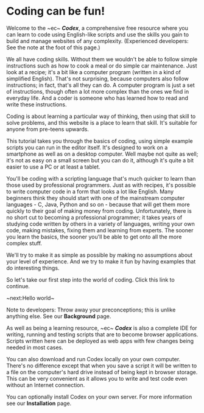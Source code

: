 # Coding can be fun! #
Welcome to the ~ec~ **_Codex_**, a comprehensive free resource where you can learn to code using English-like scripts and use the skills you gain to build and manage websites of any complexity. (Experienced developers: See the note at the foot of this page.)

We all have coding skills. Without them we wouldn't be able to follow simple instructions such as how to cook a meal or do simple car maintenance. Just look at a recipe; it's a bit like a computer program (written in a kind of simplified English). That's not surprising, because computers also follow instructions; in fact, that's all they can do. A computer program is just a set of instructions, though often a lot more complex than the ones we find in everyday life. And a coder is someone who has learned how to read and write these instructions.

Coding is about learning a particular way of thinking, then using that skill to solve problems, and this website is a place to learn that skill. It's suitable for anyone from pre-teens upwards.

This tutorial takes you through the basics of coding, using simple example scripts you can run in the editor itself. It's designed to work on a smartphone as well as on a desktop computer. Well maybe not quite as well; it's not as easy on a small screen but you can do it, although it's quite a bit easier to use a PC or at least a tablet.

You'll be coding with a scripting language that's much quicker to learn than those used by professional programmers. Just as with recipes, it's possible to write computer code in a form that looks a lot like English. Many beginners think they should start with one of the mainstream computer languages - C, Java, Python and so on - because that will get them more quickly to their goal of making money from coding. Unfortunately, there is no short cut to becoming a professional programmer; it takes years of studying code written by others in a variety of languages, writing your own code, making mistakes, fixing them and learning from experts. The sooner you learn the basics, the sooner you'll be able to get onto all the more complex stuff.

We'll try to make it as simple as possible by making no assumptions about your level of experience. And we try to make it fun by having examples that do interesting things.

So let's take our first step into the world of coding. Click this link to continue.

~next:Hello world~

Note to developers: Throw away your preconceptions; this is unlike anything else. See our **Background** page.

As well as being a learning resource, ~ec~ **_Codex_** is also a complete IDE for writing, running and testing scripts that are to become browser applications. Scripts written here can be deployed as web apps with few changes being needed in most cases.

You can also download and run Codex locally on your own computer. There's no difference except that when you save a script it will be written to a file on the computer's hard drive instead of being kept in browser storage. This can be very convenient as it allows you to write and test code even without an Internet connection.

You can optionally install Codex on your own server. For more information see our **Installation** page.
